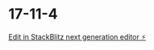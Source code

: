 # 17-11-4

[Edit in StackBlitz next generation editor ⚡️](https://stackblitz.com/~/github.com/Ai-Nader/17-11-4)
